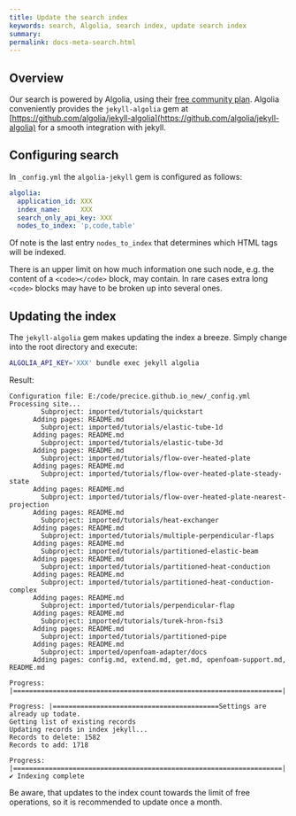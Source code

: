 ```yaml
---
title: Update the search index
keywords: search, Algolia, search index, update search index
summary:
permalink: docs-meta-search.html
---
```


## Overview

Our search is powered by Algolia, using their [free community plan](https://www.algolia.com/pricing/). Algolia conveniently provides the `jekyll-algolia` gem at [https://github.com/algolia/jekyll-algolia](https://github.com/algolia/jekyll-algolia) for a smooth integration with jekyll.

## Configuring search

In `_config.yml` the `algolia-jekyll` gem is configured as follows:

```yaml
algolia:
  application_id: XXX
  index_name:     XXX
  search_only_api_key: XXX
  nodes_to_index: 'p,code,table'
```

Of note is the last entry `nodes_to_index` that determines which HTML tags will be indexed.

There is an upper limit on how much information one such node, e.g. the content of a `<code></code>` block, may contain. In rare cases extra long `<code>` blocks may have to be broken up into several ones.

## Updating the index

The `jekyll-algolia` gem makes updating the index a breeze. Simply change into the root directory and execute:

```bash
ALGOLIA_API_KEY='XXX' bundle exec jekyll algolia
```

Result:

```text
Configuration file: E:/code/precice.github.io_new/_config.yml
Processing site...                                                             
        Subproject: imported/tutorials/quickstart
      Adding pages: README.md
        Subproject: imported/tutorials/elastic-tube-1d
      Adding pages: README.md
        Subproject: imported/tutorials/elastic-tube-3d
      Adding pages: README.md
        Subproject: imported/tutorials/flow-over-heated-plate
      Adding pages: README.md
        Subproject: imported/tutorials/flow-over-heated-plate-steady-state
      Adding pages: README.md
        Subproject: imported/tutorials/flow-over-heated-plate-nearest-projection
      Adding pages: README.md
        Subproject: imported/tutorials/heat-exchanger
      Adding pages: README.md
        Subproject: imported/tutorials/multiple-perpendicular-flaps
      Adding pages: README.md
        Subproject: imported/tutorials/partitioned-elastic-beam
      Adding pages: README.md
        Subproject: imported/tutorials/partitioned-heat-conduction
      Adding pages: README.md
        Subproject: imported/tutorials/partitioned-heat-conduction-complex
      Adding pages: README.md
        Subproject: imported/tutorials/perpendicular-flap
      Adding pages: README.md
        Subproject: imported/tutorials/turek-hron-fsi3
      Adding pages: README.md
        Subproject: imported/tutorials/partitioned-pipe
      Adding pages: README.md
        Subproject: imported/openfoam-adapter/docs
      Adding pages: config.md, extend.md, get.md, openfoam-support.md, README.md

Progress: |====================================================================|

Progress: |==========================================Settings are already up todate.
Getting list of existing records                                               
Updating records in index jekyll...                                            
Records to delete: 1582                                                        
Records to add: 1718                                                           

Progress: |====================================================================|
✔ Indexing complete                                                            
```

Be aware, that updates to the index count towards the limit of free operations, so it is recommended to update once a month.